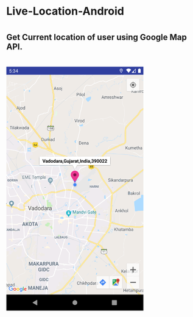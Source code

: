 # Live-Location-Android
#
## Get Current location of user using Google Map API.
#
#
<img src="https://github.com/Alfaizkhan/Live-Location-Android/blob/master/images/Screenshot_1566993846.png" width="360" height="640">
